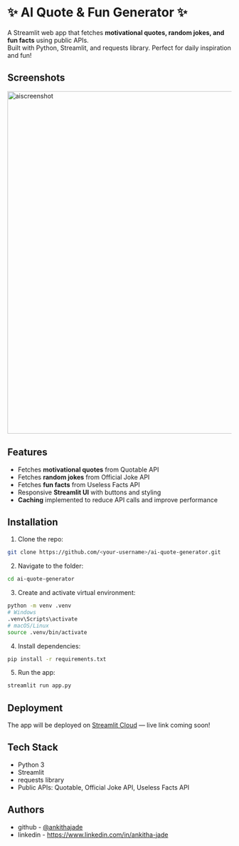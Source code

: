 
# ✨ AI Quote & Fun Generator ✨

A Streamlit web app that fetches **motivational quotes, random jokes, and fun facts** using public APIs.  
Built with Python, Streamlit, and requests library. Perfect for daily inspiration and fun!

## Screenshots
<img width="1366" height="768" alt="aiscreenshot" src="https://github.com/user-attachments/assets/81ccfad0-14e8-49fb-89bb-4fc0e8308297" />

## Features

- Fetches **motivational quotes** from Quotable API  
- Fetches **random jokes** from Official Joke API  
- Fetches **fun facts** from Useless Facts API  
- Responsive **Streamlit UI** with buttons and styling  
- **Caching** implemented to reduce API calls and improve performance
  
## Installation

1. Clone the repo:
```bash
git clone https://github.com/<your-username>/ai-quote-generator.git
```
2. Navigate to the folder:
```bash
cd ai-quote-generator
```
3. Create and activate virtual environment:
```bash
python -m venv .venv
# Windows
.venv\Scripts\activate
# macOS/Linux
source .venv/bin/activate
```
4. Install dependencies:
```bash
pip install -r requirements.txt
```
5. Run the app:
```bash
streamlit run app.py
```
## Deployment

The app will be deployed on [Streamlit Cloud](https://streamlit.io/cloud) — live link coming soon!



## Tech Stack
- Python 3  
- Streamlit  
- requests library  
- Public APIs: Quotable, Official Joke API, Useless Facts API



## Authors

- github - [@ankithajade](https://github.com/ankithajade)
- linkedin -  https://www.linkedin.com/in/ankitha-jade

